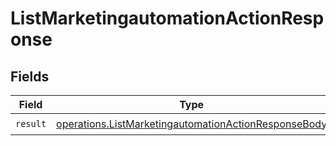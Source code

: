 # ListMarketingautomationActionResponse


## Fields

| Field                                                                                                                        | Type                                                                                                                         | Required                                                                                                                     | Description                                                                                                                  |
| ---------------------------------------------------------------------------------------------------------------------------- | ---------------------------------------------------------------------------------------------------------------------------- | ---------------------------------------------------------------------------------------------------------------------------- | ---------------------------------------------------------------------------------------------------------------------------- |
| `result`                                                                                                                     | [operations.ListMarketingautomationActionResponseBody](../../models/operations/listmarketingautomationactionresponsebody.md) | :heavy_check_mark:                                                                                                           | N/A                                                                                                                          |